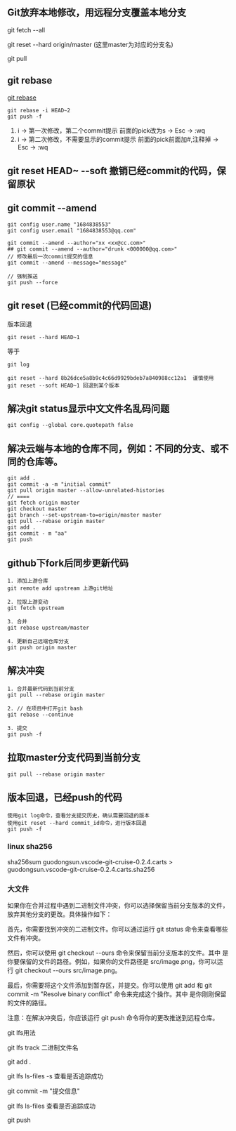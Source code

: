 
## Git放弃本地修改，用远程分支覆盖本地分支

git fetch --all

git reset --hard origin/master (这里master为对应的分支名)

git pull


## git rebase 

[git rebase](https://www.cnblogs.com/yxhblogs/p/10527271.html)

```
git rebase -i HEAD~2
git push -f
```

1. i -> 第一次修改，第二个commit提示 前面的pick改为s ->  Esc ->  :wq
2. i -> 第二次修改，不需要显示的commit提示 前面的pick前面加#,注释掉 ->  Esc ->  :wq

## git reset HEAD~ --soft 撤销已经commit的代码，保留原状

## git commit --amend

```
git config user.name "1684838553" 
git config user.email "1684838553@qq.com"

git commit --amend --author="xx <xx@cc.com>"
## git commit --amend --author="drunk <000000@qq.com>"
// 修改最后一次commit提交的信息
git commit --amend --message="message"

// 强制推送
git push --force
```

## git reset (已经commit的代码回退)

版本回退

```
git reset --hard HEAD~1
```

等于

```
git log

git reset --hard 8b26dce5a8b9c4c66d9929bdeb7a840988cc12a1  谨慎使用
git reset --soft HEAD~1 回退到某个版本
```

## 解决git status显示中文文件名乱码问题

```
git config --global core.quotepath false
```

## 解决云端与本地的仓库不同，例如：不同的分支、或不同的仓库等。
```
git add .
git commit -a -m "initial commit"
git pull origin master --allow-unrelated-histories
// ====
git fetch origin master
git checkout master
git branch --set-upstream-to=origin/master master
git pull --rebase origin master
git add .
git commit - m "aa"
git push
```

## github下fork后同步更新代码

```
1. 添加上游仓库
git remote add upstream 上游git地址

2. 拉取上游变动
git fetch upstream

3. 合并
git rebase upstream/master

4. 更新自己远端仓库分支
git push origin master

```

## 解决冲突

```
1. 合并最新代码到当前分支
git pull --rebase origin master

2. // 在项目中打开git bash
git rebase --continue

3. 提交
git push -f
```

## 拉取master分支代码到当前分支

```
git pull --rebase origin master
```

## 版本回退，已经push的代码

```
使用git log命令，查看分支提交历史，确认需要回退的版本
使用git reset --hard commit_id命令，进行版本回退
git push -f
```


### linux sha256
sha256sum guodongsun.vscode-git-cruise-0.2.4.carts > guodongsun.vscode-git-cruise-0.2.4.carts.sha256



### 大文件
 如果你在合并过程中遇到二进制文件冲突，你可以选择保留当前分支版本的文件，放弃其他分支的更改。具体操作如下：

首先，你需要找到冲突的二进制文件。你可以通过运行 git status 命令来查看哪些文件有冲突。

然后，你可以使用 git checkout --ours <file> 命令来保留当前分支版本的文件。其中 <file> 是你要保留的文件的路径。例如，如果你的文件路径是 src/image.png，你可以运行 git checkout --ours src/image.png。

最后，你需要将这个文件添加到暂存区，并提交。你可以使用 git add <file> 和 git commit -m "Resolve binary conflict" 命令来完成这个操作。其中 <file> 是你刚刚保留的文件的路径。

注意：在解决冲突后，你应该运行 git push 命令将你的更改推送到远程仓库。


git lfs用法

git lfs track 二进制文件名

git add .

git lfs ls-files -s 查看是否追踪成功

git commit -m "提交信息"

git lfs ls-files 查看是否追踪成功

git push

